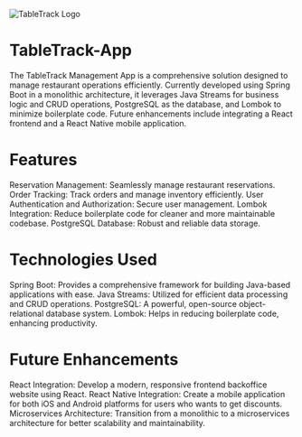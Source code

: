 ![TableTrack Logo](https://firebasestorage.googleapis.com/v0/b/fashion-web-urbanista.appspot.com/o/urbanista-logo%2Fbannergithub.png?alt=media&token=61e5d705-1cc7-4904-b8ae-06cc7d02f335)

# TableTrack-App
The TableTrack Management App is a comprehensive solution designed to manage restaurant operations efficiently. Currently developed using Spring Boot in a monolithic architecture, it leverages Java Streams for business logic and CRUD operations, PostgreSQL as the database, and Lombok to minimize boilerplate code. Future enhancements include integrating a React frontend and a React Native mobile application.

# Features #
Reservation Management: Seamlessly manage restaurant reservations.
Order Tracking: Track orders and manage inventory efficiently.
User Authentication and Authorization: Secure user management.
Lombok Integration: Reduce boilerplate code for cleaner and more maintainable codebase.
PostgreSQL Database: Robust and reliable data storage.


# Technologies Used #
Spring Boot: Provides a comprehensive framework for building Java-based applications with ease.
Java Streams: Utilized for efficient data processing and CRUD operations.
PostgreSQL: A powerful, open-source object-relational database system.
Lombok: Helps in reducing boilerplate code, enhancing productivity.


# Future Enhancements # 
React Integration: Develop a modern, responsive frontend backoffice website using React.
React Native Integration: Create a mobile application for both iOS and Android platforms for users who wants to get discounts.
Microservices Architecture: Transition from a monolithic to a microservices architecture for better scalability and maintainability.
